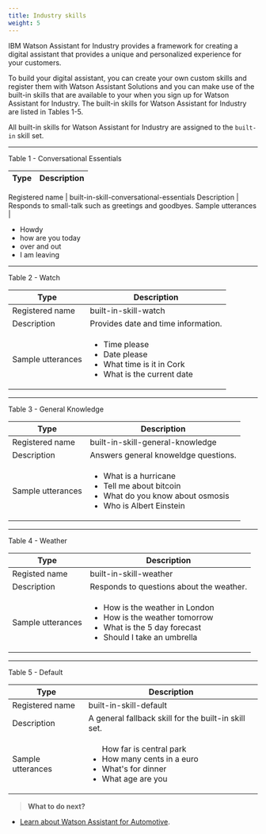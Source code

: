 ```yaml
---
title: Industry skills
weight: 5
---
```

IBM Watson Assistant for Industry provides a framework for creating a digital assistant that provides a unique and personalized experience for your customers.

To build your digital assistant, you can create your own custom skills and register them with Watson Assistant Solutions and you can make use of the built-in skills that are available to your when you sign up for Watson Assistant for Industry.  The built-in skills for Watson Assistant for Industry are listed in Tables 1-5.

All built-in skills for Watson Assistant for Industry are assigned to the `built-in` skill set.

---

Table 1 - Conversational Essentials

 Type | Description
--|--------------|

Registered name | built-in-skill-conversational-essentials
Description | Responds to small-talk such as greetings and goodbyes.
Sample utterances | <ul><li>Howdy</li><li>how are you today</li><li>over and out</li><li>I am leaving</li></ul>

---

Table 2 - Watch

Type | Description |
--|--------------|
Registered name | built-in-skill-watch
Description | Provides date and time information. 
Sample utterances | <ul><li>Time please</li><li>Date please</li><li>What time is it in Cork</li><li>What is the current date</li></ul>
---

Table 3 - General Knowledge

Type | Description |
--|--------------|
Registered name  | built-in-skill-general-knowledge
Description | Answers general knoweldge questions.
Sample utterances | <ul><li>What is a hurricane</li><li>Tell me about bitcoin</li><li>What do you know about osmosis</li><li>Who is Albert Einstein</li></ul>
---

Table 4 - Weather

Type | Description |
--|--------------|
Registed name | built-in-skill-weather
Description | Responds to questions about the weather.
Sample utterances | <ul><li>How is the weather in London </li><li>How is the weather tomorrow</li><li>What is the 5 day forecast</li><li>Should I take an umbrella</ul>
---

Table 5 - Default

Type | Description |
--|--------------|
Registered name  | built-in-skill-default
Description | A general fallback skill for the built-in skill set.
Sample utterances | <ul>How far is central park<li>How many cents in a euro </li><li>What's for dinner</li><li>What age are you</li></ul>


> **What to do next?**<br/>
* [Learn about Watson Assistant for Automotive]({{site.baseurl}}/flavour/automotive).
